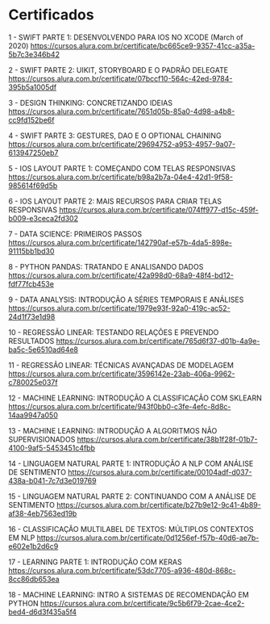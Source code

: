 # Certificados

1 - SWIFT PARTE 1: DESENVOLVENDO PARA IOS NO XCODE (March of 2020) 
https://cursos.alura.com.br/certificate/bc665ce9-9357-41cc-a35a-5b7c3e346b42

2 - SWIFT PARTE 2: UIKIT, STORYBOARD E O PADRÃO DELEGATE
https://cursos.alura.com.br/certificate/07bccf10-564c-42ed-9784-395b5a1005df

3 - DESIGN THINKING: CONCRETIZANDO IDEIAS
https://cursos.alura.com.br/certificate/7651d05b-85a0-4d98-a4b8-cc9fd152be6f

4 - SWIFT PARTE 3: GESTURES, DAO E O OPTIONAL CHAINING
https://cursos.alura.com.br/certificate/29694752-a953-4957-9a07-613947250eb7

5 - IOS LAYOUT PARTE 1: COMEÇANDO COM TELAS RESPONSIVAS
https://cursos.alura.com.br/certificate/b98a2b7a-04e4-42d1-9f58-985614f69d5b

6 - IOS LAYOUT PARTE 2: MAIS RECURSOS PARA CRIAR TELAS RESPONSIVAS
https://cursos.alura.com.br/certificate/074ff977-d15c-459f-b009-e3ceca2fd302

7 - DATA SCIENCE: PRIMEIROS PASSOS
https://cursos.alura.com.br/certificate/142790af-e57b-4da5-898e-91115bb1bd30

8 - PYTHON PANDAS: TRATANDO E ANALISANDO DADOS
https://cursos.alura.com.br/certificate/42a998d0-68a9-48f4-bd12-fdf77fcb453e

9 - DATA ANALYSIS: INTRODUÇÃO A SÉRIES TEMPORAIS E ANÁLISES
https://cursos.alura.com.br/certificate/1979e93f-92a0-419c-ac52-24d1f73e1d98

10 - REGRESSÃO LINEAR: TESTANDO RELAÇÕES E PREVENDO RESULTADOS
https://cursos.alura.com.br/certificate/765d6f37-d01b-4a9e-ba5c-5e6510ad64e8

11 - REGRESSÃO LINEAR: TÉCNICAS AVANÇADAS DE MODELAGEM
https://cursos.alura.com.br/certificate/3596142e-23ab-406a-9962-c780025e037f

12 - MACHINE LEARNING: INTRODUÇÃO A CLASSIFICAÇÃO COM SKLEARN
https://cursos.alura.com.br/certificate/943f0bb0-c3fe-4efc-8d8c-14aa9947a050

13 - MACHINE LEARNING: INTRODUÇÃO A ALGORITMOS NÃO SUPERVISIONADOS
https://cursos.alura.com.br/certificate/38b1f28f-01b7-4100-9af5-5453451c4fbb

14 - LINGUAGEM NATURAL PARTE 1: INTRODUÇÃO A NLP COM ANÁLISE DE SENTIMENTO
https://cursos.alura.com.br/certificate/00104adf-d037-438a-b041-7c7d3e019769

15 - LINGUAGEM NATURAL PARTE 2: CONTINUANDO COM A ANÁLISE DE SENTIMENTO
https://cursos.alura.com.br/certificate/b27b9e12-9c41-4b89-af38-4eb7563ed19b

16 - CLASSIFICAÇÃO MULTILABEL DE TEXTOS: MÚLTIPLOS CONTEXTOS EM NLP
https://cursos.alura.com.br/certificate/0d1256ef-f57b-40d6-ae7b-e602e1b2d6c9

17 - LEARNING PARTE 1: INTRODUÇÃO COM KERAS
https://cursos.alura.com.br/certificate/53dc7705-a936-480d-868c-8cc86db653ea

18 - MACHINE LEARNING: INTRO A SISTEMAS DE RECOMENDAÇÃO EM PYTHON
https://cursos.alura.com.br/certificate/9c5b6f79-2cae-4ce2-bed4-d6d3f435a5f4